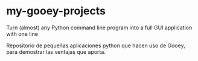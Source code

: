 # my-gooey-projects
Turn (almost) any Python command line program into a full GUI application with one line

Repositorio de pequeñas aplicaciones python que hacen uso de Gooey, para demostrar las ventajas que aporta.
